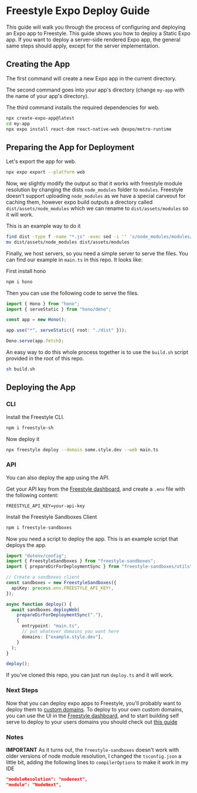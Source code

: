 # Freestyle Expo Deploy Guide

This guide will walk you through the process of configuring and deploying an Expo app to Freestyle. This guide shows you how to deploy a Static Expo app. If you want to deploy a server-side rendered Expo app, the general same steps should apply, except for the server implementation.

## Creating the App

The first command will create a new Expo app in the current directory.

The second command goes into your app's directory (change `my-app` with the name of your app's directory).

The third command installs the required dependencies for web.

```bash
npx create-expo-app@latest
cd my-app
npx expo install react-dom react-native-web @expo/metro-runtime
```

## Preparing the App for Deployment

Let's export the app for web.

```bash
npx expo export --platform web
```

Now, we slightly modify the output so that it works with freestyle module resolution by changing the dists `node_modules` folder to `modules`. Freestyle doesn't support uploading `node_modules` as we have a special carveout for caching them, however expo build outputs a directory called `dist/assets/node_modules` which we can rename to `dist/assets/modules` so it will work.

This is an example way to do it

```bash
find dist -type f -name "*.js" -exec sed -i '' 's/node_modules/modules/g' {} +
mv dist/assets/node_modules dist/assets/modules
```

Finally, we host servers, so you need a simple server to serve the files. You can find our example in `main.ts` in this repo. It looks like:

First install hono

```bash
npm i hono
```

Then you can use the following code to serve the files.

```ts
import { Hono } from "hono";
import { serveStatic } from "hono/deno";

const app = new Hono();

app.use("*", serveStatic({ root: "./dist" }));

Deno.serve(app.fetch);
```

An easy way to do this whole process together is to use the `build.sh` script provided in the root of this repo.

```bash
sh build.sh
```

## Deploying the App

### CLI

Install the Freestyle CLI.

```bash
npm i freestyle-sh
```

Now deploy it

```bash
npx freestyle deploy --domain some.style.dev --web main.ts
```

### API

You can also deploy the app using the API.

Get your API key from the [Freestyle dashboard](https://admin.freestyle.sh), and create a `.env` file with the following content:

```env
FREESTYLE_API_KEY=your-api-key
```

Install the Freestyle Sandboxes Client

```bash
npm i freestyle-sandboxes
```

Now you need a script to deploy the app. This is an example script that deploys the app.

```ts
import "dotenv/config";
import { FreestyleSandboxes } from "freestyle-sandboxes";
import { prepareDirForDeploymentSync } from "freestyle-sandboxes/utils";

// Create a sandboxes client
const sandboxes = new FreestyleSandboxes({
  apiKey: process.env.FREESTYLE_API_KEY!,
});

async function deploy() {
  await sandboxes.deployWeb(
    prepareDirForDeploymentSync("."),
    {
      entrypoint: "main.ts",
      // put whatever domains you want here
      domains: ["example.style.dev"],
    }
  );
}

deploy();
```

If you've cloned this repo, you can just run `deploy.ts` and it will work.

### Next Steps

Now that you can deploy expo apps to Freestyle, you'll probably want to deploy them to [custom domains](https://docs.freestyle.sh/Getting-Started/domains). To deploy to your own custom domains, you can use the UI in the [Freestyle dashboard](https://admin.freestyle.sh), and to start building self serve to deploy to your users domains you should check out [this guide](https://docs.freestyle.sh/Getting-Started/domains)

### Notes

**IMPORTANT** As it turns out, the `freestyle-sandboxes` doesn't work with older versions of node module resolution, I changed the `tsconfig.json` a little bit, adding the following lines to `compilerOptions` to make it work in my IDE

```json
"moduleResolution": "nodenext",
"module": "NodeNext",
```

